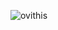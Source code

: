 <img src="https://github-readme-stats.vercel.app/api/top-langs?username=sssprt&show_icons=true&locale=en&layout=compact&theme=chartreuse-dark" alt="ovi" />this

<!---
Sssprt/Sssprt is a ✨ special ✨ repository because its `README.md` (this file) appears on your GitHub profile.
You can click the Preview link to take a look at your changes.
--->
